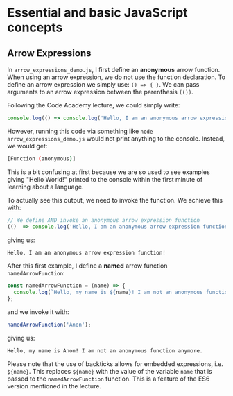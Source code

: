 # Essential and basic JavaScript concepts

## Arrow Expressions

In `arrow_expressions_demo.js`, I first define an **anonymous** arrow function. When using an arrow expression, we do not use the function declaration. To define an arrow expression we simply use: `() => { }`. We can pass arguments to an arrow expression between the parenthesis `(())`.

Following the Code Academy lecture, we could simply write:

```javascript
console.log(() => console.log('Hello, I am an anonymous arrow expression function!'));
```

However, running this code via something like `node arrow_expressions_demo.js` would not print anything to the console. Instead, we would get:

```sh
[Function (anonymous)]
```

 This is a bit confusing at first because we are so used to see examples giving "Hello World!" printed to the console within the first minute of learning about a language.

To actually see this output, we need to invoke the function. We achieve this with:

```javascript
// We define AND invoke an anonymous arrow expression function
(()  => console.log('Hello, I am an anonymous arrow expression function!'))();
```

giving us:

```sh
Hello, I am an anonymous arrow expression function!
```
After this first example, I define a **named** arrow function `namedArrowFunction`:

```javascript
const namedArrowFunction = (name) => {
  console.log(`Hello, my name is ${name}! I am not an anonymous function anymore.`)
};
```

and we invoke it with:
```javascript
namedArrowFunction('Anon');
```

giving us:
```sh
Hello, my name is Anon! I am not an anonymous function anymore.
```

Please note that the use of backticks allows for embedded expressions, i.e. `${name}`. This replaces ``${name}`` with the value of the variable `name` that is passed to the `namedArrowFunction` function. This is a feature of the ES6 version mentioned in the lecture.

